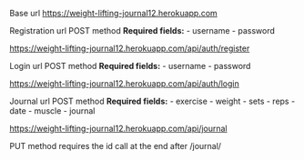 Base url
https://weight-lifting-journal12.herokuapp.com


Registration url
POST method
**Required fields:**
    - username
    - password

https://weight-lifting-journal12.herokuapp.com/api/auth/register


Login url
POST method
**Required fields:**
    - username
    - password

https://weight-lifting-journal12.herokuapp.com/api/auth/login


Journal url
POST method
**Required fields:**
    - exercise
    - weight
    - sets
    - reps
    - date
    - muscle
    - journal

https://weight-lifting-journal12.herokuapp.com/api/journal


PUT method requires the id call at the end after /journal/